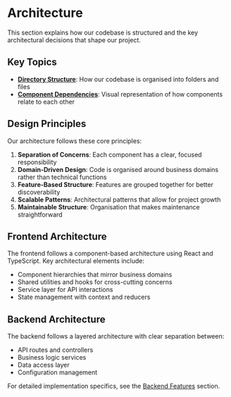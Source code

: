 # Architecture

This section explains how our codebase is structured and the key architectural decisions that shape our project.

## Key Topics

- **[Directory Structure](./directory-structure.md)**: How our codebase is organised into folders and files
- **[Component Dependencies](../dependency-graphs/component-dependencies.mmd)**: Visual representation of how components relate to each other

## Design Principles

Our architecture follows these core principles:

1. **Separation of Concerns**: Each component has a clear, focused responsibility
2. **Domain-Driven Design**: Code is organised around business domains rather than technical functions
3. **Feature-Based Structure**: Features are grouped together for better discoverability
4. **Scalable Patterns**: Architectural patterns that allow for project growth
5. **Maintainable Structure**: Organisation that makes maintenance straightforward

## Frontend Architecture

The frontend follows a component-based architecture using React and TypeScript. Key architectural elements include:

- Component hierarchies that mirror business domains
- Shared utilities and hooks for cross-cutting concerns
- Service layer for API interactions
- State management with context and reducers

## Backend Architecture

The backend follows a layered architecture with clear separation between:

- API routes and controllers 
- Business logic services
- Data access layer
- Configuration management

For detailed implementation specifics, see the [Backend Features](../features/backend/README.md) section. 